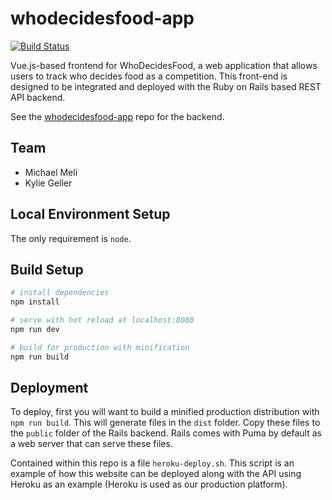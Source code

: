 # whodecidesfood-app
[![Build Status](https://travis-ci.org/mjmeli/whodecidesfood-app.svg?branch=master)](https://travis-ci.org/mjmeli/whodecidesfood-app)

Vue.js-based frontend for WhoDecidesFood, a web application that allows users to track who decides food as a competition. This front-end is designed to be integrated and deployed with the Ruby on Rails based REST API backend.

See the [whodecidesfood-app](https://github.com/mjmeli/whodecidesfood-app) repo for the backend.

## Team
* Michael Meli
* Kylie Geller

## Local Environment Setup
The only requirement is `node`.

## Build Setup

``` bash
# install dependencies
npm install

# serve with hot reload at localhost:8080
npm run dev

# build for production with minification
npm run build
```

## Deployment
To deploy, first you will want to build a minified production distribution with `npm run build`. This will generate files in the `dist` folder. Copy these files to the `public` folder of the Rails backend. Rails comes with Puma by default as a web server that can serve these files.

Contained within this repo is a file `heroku-deploy.sh`. This script is an example of how this website can be deployed along with the API using Heroku as an example (Heroku is used as our production platform).
